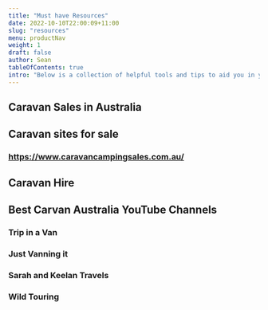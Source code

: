 ```yaml
---
title: "Must have Resources"
date: 2022-10-10T22:00:09+11:00
slug: "resources"
menu: productNav
weight: 1
draft: false
author: Sean
tableOfContents: true
intro: "Below is a collection of helpful tools and tips to aid you in your Caravaning pursuits! These are updated regularly, so please check back again soon."
---
```


## Caravan Sales in Australia

## Caravan sites for sale

### https://www.caravancampingsales.com.au/

## Caravan Hire

## Best Carvan Australia YouTube Channels

### Trip in a Van

### Just Vanning it

### Sarah and Keelan Travels

### Wild Touring






